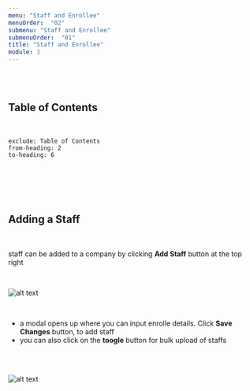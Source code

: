 ```yaml
---
menu: "Staff and Enrollee"
menuOrder:  "02"
submenu: "Staff and Enrollee"
submenuOrder:  "01"
title: "Staff and Enrollee"
module: 3
---
```


<br />
<br />

## Table of Contents

<br />

```toc
exclude: Table of Contents
from-heading: 2
to-heading: 6
```

<br />
<br />
<br />
<br />


## Adding a Staff

<br />

staff can be added to a company by clicking  **Add Staff** button at the top right 


<br />

  ![alt text](/images/addstaff.png "Title")

<br />

* a modal opens up where you can input enrolle details. Click **Save Changes** button, to add staff
* you can also click on the **toogle** button for bulk upload of staffs 
<br />
<br />



![alt text](/images/addingStaffModal.png "Title")

<!-- * Click the **Save Role** button to save the role

<br />

* Click the **View** button to view a role.

<br />

 ![alt text](/images/ViewRolesModal.png "Title")

<br />

* Click the **Edit** button to edit a role.

<br />

![alt text](/images/EditRolesModal.png "Title")

<br />

* Click the **Update role** button to save edit

<br />
 -->

